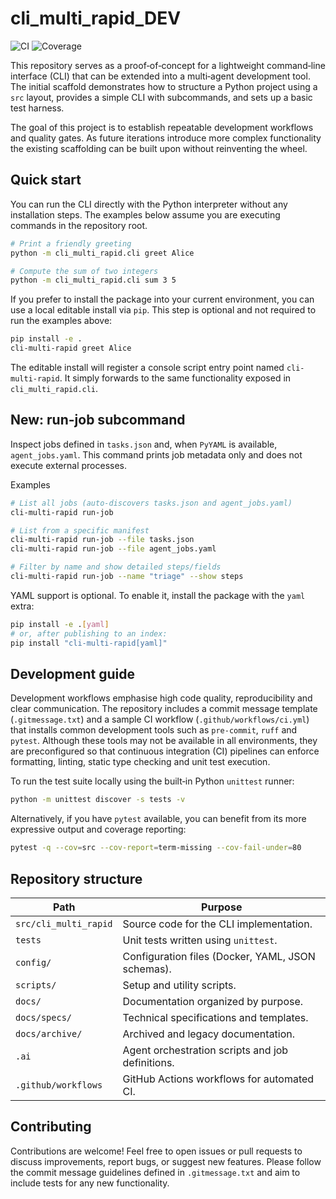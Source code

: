 # cli_multi_rapid_DEV

![CI](https://github.com/DICKY1987/cli_multi_rapid_DEV/actions/workflows/ci.yml/badge.svg)
![Coverage](https://img.shields.io/badge/coverage-80%25%2B-brightgreen)

This repository serves as a proof‑of‑concept for a lightweight command‑line
interface (CLI) that can be extended into a multi‑agent development tool. The
initial scaffold demonstrates how to structure a Python project using a
``src`` layout, provides a simple CLI with subcommands, and sets up a basic
test harness.

The goal of this project is to establish repeatable development workflows and
quality gates. As future iterations introduce more complex functionality the
existing scaffolding can be built upon without reinventing the wheel.

## Quick start

You can run the CLI directly with the Python interpreter without any
installation steps. The examples below assume you are executing commands in
the repository root.

```bash
# Print a friendly greeting
python -m cli_multi_rapid.cli greet Alice

# Compute the sum of two integers
python -m cli_multi_rapid.cli sum 3 5
```

If you prefer to install the package into your current environment, you can
use a local editable install via `pip`. This step is optional and not
required to run the examples above:

```bash
pip install -e .
cli-multi-rapid greet Alice
```

The editable install will register a console script entry point named
`cli-multi-rapid`. It simply forwards to the same functionality exposed in
``cli_multi_rapid.cli``.

## New: run-job subcommand

Inspect jobs defined in `tasks.json` and, when `PyYAML` is available, `agent_jobs.yaml`. This command prints job metadata only and does not execute external processes.

Examples

```bash
# List all jobs (auto-discovers tasks.json and agent_jobs.yaml)
cli-multi-rapid run-job

# List from a specific manifest
cli-multi-rapid run-job --file tasks.json
cli-multi-rapid run-job --file agent_jobs.yaml

# Filter by name and show detailed steps/fields
cli-multi-rapid run-job --name "triage" --show steps
```

YAML support is optional. To enable it, install the package with the `yaml` extra:

```bash
pip install -e .[yaml]
# or, after publishing to an index:
pip install "cli-multi-rapid[yaml]"
```

## Development guide

Development workflows emphasise high code quality, reproducibility and clear
communication. The repository includes a commit message template
(``.gitmessage.txt``) and a sample CI workflow (``.github/workflows/ci.yml``)
that installs common development tools such as ``pre-commit``, ``ruff`` and
``pytest``. Although these tools may not be available in all environments,
they are preconfigured so that continuous integration (CI) pipelines can
enforce formatting, linting, static type checking and unit test execution.

To run the test suite locally using the built‑in Python ``unittest`` runner:

```bash
python -m unittest discover -s tests -v
```

Alternatively, if you have ``pytest`` available, you can benefit from its
more expressive output and coverage reporting:

```bash
pytest -q --cov=src --cov-report=term-missing --cov-fail-under=80
```

## Repository structure

| Path                       | Purpose                                                 |
|---------------------------|---------------------------------------------------------|
| ``src/cli_multi_rapid``    | Source code for the CLI implementation.                 |
| ``tests``                 | Unit tests written using ``unittest``.                  |
| ``config/``               | Configuration files (Docker, YAML, JSON schemas).        |
| ``scripts/``              | Setup and utility scripts.                               |
| ``docs/``                 | Documentation organized by purpose.                      |
| ``docs/specs/``           | Technical specifications and templates.                   |
| ``docs/archive/``         | Archived and legacy documentation.                       |
| ``.ai``                   | Agent orchestration scripts and job definitions.         |
| ``.github/workflows``     | GitHub Actions workflows for automated CI.               |

## Contributing

Contributions are welcome! Feel free to open issues or pull requests to
discuss improvements, report bugs, or suggest new features. Please follow the
commit message guidelines defined in ``.gitmessage.txt`` and aim to include
tests for any new functionality.

